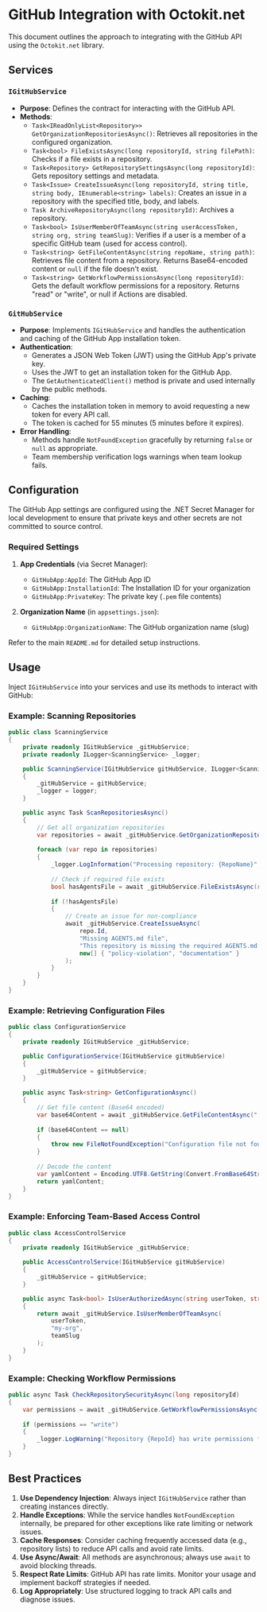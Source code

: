# GitHub Integration with Octokit.net

This document outlines the approach to integrating with the GitHub API using the `Octokit.net` library.

## Services

### `IGitHubService`
- **Purpose**: Defines the contract for interacting with the GitHub API.
- **Methods**:
    - `Task<IReadOnlyList<Repository>> GetOrganizationRepositoriesAsync()`: Retrieves all repositories in the configured organization.
    - `Task<bool> FileExistsAsync(long repositoryId, string filePath)`: Checks if a file exists in a repository.
    - `Task<Repository> GetRepositorySettingsAsync(long repositoryId)`: Gets repository settings and metadata.
    - `Task<Issue> CreateIssueAsync(long repositoryId, string title, string body, IEnumerable<string> labels)`: Creates an issue in a repository with the specified title, body, and labels.
    - `Task ArchiveRepositoryAsync(long repositoryId)`: Archives a repository.
    - `Task<bool> IsUserMemberOfTeamAsync(string userAccessToken, string org, string teamSlug)`: Verifies if a user is a member of a specific GitHub team (used for access control).
    - `Task<string> GetFileContentAsync(string repoName, string path)`: Retrieves file content from a repository. Returns Base64-encoded content or `null` if the file doesn't exist.
    - `Task<string> GetWorkflowPermissionsAsync(long repositoryId)`: Gets the default workflow permissions for a repository. Returns "read" or "write", or null if Actions are disabled.

### `GitHubService`
- **Purpose**: Implements `IGitHubService` and handles the authentication and caching of the GitHub App installation token.
- **Authentication**:
    - Generates a JSON Web Token (JWT) using the GitHub App's private key.
    - Uses the JWT to get an installation token for the GitHub App.
    - The `GetAuthenticatedClient()` method is private and used internally by the public methods.
- **Caching**:
    - Caches the installation token in memory to avoid requesting a new token for every API call.
    - The token is cached for 55 minutes (5 minutes before it expires).
- **Error Handling**:
    - Methods handle `NotFoundException` gracefully by returning `false` or `null` as appropriate.
    - Team membership verification logs warnings when team lookup fails.

## Configuration

The GitHub App settings are configured using the .NET Secret Manager for local development to ensure that private keys and other secrets are not committed to source control. 

### Required Settings

1. **App Credentials** (via Secret Manager):
   - `GitHubApp:AppId`: The GitHub App ID
   - `GitHubApp:InstallationId`: The Installation ID for your organization
   - `GitHubApp:PrivateKey`: The private key (`.pem` file contents)

2. **Organization Name** (in `appsettings.json`):
   - `GitHubApp:OrganizationName`: The GitHub organization name (slug)

Refer to the main `README.md` for detailed setup instructions.

## Usage

Inject `IGitHubService` into your services and use its methods to interact with GitHub:

### Example: Scanning Repositories

```csharp
public class ScanningService
{
    private readonly IGitHubService _gitHubService;
    private readonly ILogger<ScanningService> _logger;

    public ScanningService(IGitHubService gitHubService, ILogger<ScanningService> logger)
    {
        _gitHubService = gitHubService;
        _logger = logger;
    }

    public async Task ScanRepositoriesAsync()
    {
        // Get all organization repositories
        var repositories = await _gitHubService.GetOrganizationRepositoriesAsync();
        
        foreach (var repo in repositories)
        {
            _logger.LogInformation("Processing repository: {RepoName}", repo.Name);
            
            // Check if required file exists
            bool hasAgentsFile = await _gitHubService.FileExistsAsync(repo.Id, "AGENTS.md");
            
            if (!hasAgentsFile)
            {
                // Create an issue for non-compliance
                await _gitHubService.CreateIssueAsync(
                    repo.Id,
                    "Missing AGENTS.md file",
                    "This repository is missing the required AGENTS.md file.",
                    new[] { "policy-violation", "documentation" }
                );
            }
        }
    }
}
```

### Example: Retrieving Configuration Files

```csharp
public class ConfigurationService
{
    private readonly IGitHubService _gitHubService;

    public ConfigurationService(IGitHubService gitHubService)
    {
        _gitHubService = gitHubService;
    }

    public async Task<string> GetConfigurationAsync()
    {
        // Get file content (Base64 encoded)
        var base64Content = await _gitHubService.GetFileContentAsync(".github", "config.yaml");
        
        if (base64Content == null)
        {
            throw new FileNotFoundException("Configuration file not found");
        }
        
        // Decode the content
        var yamlContent = Encoding.UTF8.GetString(Convert.FromBase64String(base64Content));
        return yamlContent;
    }
}
```

### Example: Enforcing Team-Based Access Control

```csharp
public class AccessControlService
{
    private readonly IGitHubService _gitHubService;

    public AccessControlService(IGitHubService gitHubService)
    {
        _gitHubService = gitHubService;
    }

    public async Task<bool> IsUserAuthorizedAsync(string userToken, string teamSlug)
    {
        return await _gitHubService.IsUserMemberOfTeamAsync(
            userToken, 
            "my-org", 
            teamSlug
        );
    }
}
```

### Example: Checking Workflow Permissions

```csharp
public async Task CheckRepositorySecurityAsync(long repositoryId)
{
    var permissions = await _gitHubService.GetWorkflowPermissionsAsync(repositoryId);
    
    if (permissions == "write")
    {
        _logger.LogWarning("Repository {RepoId} has write permissions for workflows", repositoryId);
    }
}
```

## Best Practices

1. **Use Dependency Injection**: Always inject `IGitHubService` rather than creating instances directly.
2. **Handle Exceptions**: While the service handles `NotFoundException` internally, be prepared for other exceptions like rate limiting or network issues.
3. **Cache Responses**: Consider caching frequently accessed data (e.g., repository lists) to reduce API calls and avoid rate limits.
4. **Use Async/Await**: All methods are asynchronous; always use `await` to avoid blocking threads.
5. **Respect Rate Limits**: GitHub API has rate limits. Monitor your usage and implement backoff strategies if needed.
6. **Log Appropriately**: Use structured logging to track API calls and diagnose issues.
